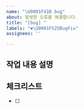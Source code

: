 ```yaml
---
name: "\U0001F41B bug"
about: 발생한 오류를 해결합니다.
title: "[bug] "
labels: "❤️‍\U0001F525BugFix"
assignees: ''

---
```


## 작업 내용 설명

<!-- 해당 브랜치에서 작업할 내용을 간단하게 작성해주세요 -->

## 체크리스트

<!-- "중요한 순서" 대로 작업 리스트를 작성해주세요 -->

- [ ]
